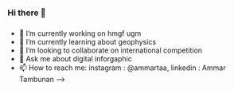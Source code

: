 ### Hi there 👋



###
- 🔭 I’m currently working on hmgf ugm
- 🌱 I’m currently learning about geophysics
- 👯 I’m looking to collaborate on international competition
- 💬 Ask me about digital inforgaphic
- 📫 How to reach me: instagram : @ammartaa, linkedin : Ammar Tambunan
-->
